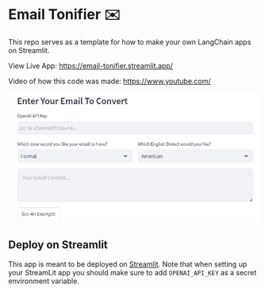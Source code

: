 # Email Tonifier ✉️

This repo serves as a template for how to make your own LangChain apps on Streamlit.

View Live App: https://email-tonifier.streamlit.app/

Video of how this code was made: https://www.youtube.com/

![Cover](./cover_lighttheme1.png)

## Deploy on Streamlit

This app is meant to be deployed on [Streamlit](https://streamlit.io/).
Note that when setting up your StreamLit app you should make sure to add `OPENAI_API_KEY` as a secret environment variable.
